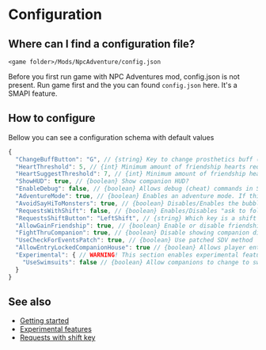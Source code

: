 # Configuration

## Where can I find a configuration file?

`<game folder>/Mods/NpcAdventure/config.json`

Before you first run game with NPC Adventures mod, config.json is not present. Run game first and the you can found `config.json` here. It's a SMAPI feature.

## How to configure

Bellow you can see a configuration schema with default values

```js
{
  "ChangeBuffButton": "G", // {string} Key to change prosthetics buff (like Maru's)
  "HeartThreshold": 5, // {int} Minimum amount of friendship hearts required to successfully recruit a companion (by player)
  "HeartSuggestThreshold": 7, // {int} Minimum amount of friendship hearts required to be offered a recruitment (by an NPC)
  "ShowHUD": true, // {boolean} Show companion HUD?
  "EnableDebug": false, // {boolean} Allows debug (cheat) commands in SMAPI console. Of course, only for development purposes :)
  "AdventureMode": true, // {boolean} Enables an adventure mode. If this is false then mod has the same usage as version 0.9 and older.
  "AvoidSayHiToMonsters": true, // {boolean} Disables/Enables the bubble speech above companions saying "Hi" to the monsters while fighting
  "RequestsWithShift": false, // {boolean} Enables/Disables "ask to follow" dialogs with shift key. If it's enabled, player must hold a shift key before right-click for ask to follow or show companions's choices dialog. Shift key can be user-defined. (disabled by default)
  "RequestsShiftButton": "LeftShift", // {string} Which key is a shift key for hold to recruit
  "AllowGainFriendship": true, // {boolean} Enable or disable friendship points gain every whole hour while adventuring with companion.
  "FightThruCompanion": true, // {boolean} Disable showing companion dialogue while fighting (on left-click). If the player wants to show it, they must do a right-click on a companion.
  "UseCheckForEventsPatch": true, // {boolean} Use patched SDV method `GameLocation.checkForEvents()` for check NPC Adventures events instead of SMAPI's player warped event
  "AllowEntryLockedCompanionHouse": true // {boolean} Allows player enter companion's house any time if player has recruited this companion.
  "Experimental": { // WARNING! This section enables experimental features which can affect gameplay and cause errors or unstability.
    "UseSwimsuits": false // {boolean} Allow companions to change to swimsuit in bathroom (disabled by default). Not all companions has own swimsuit!
  }
}
```

## See also

- [Getting started](getting-started.md)
- [Experimental features](experimental.md)
- [Requests with shift key](requests.with-shift.md)
